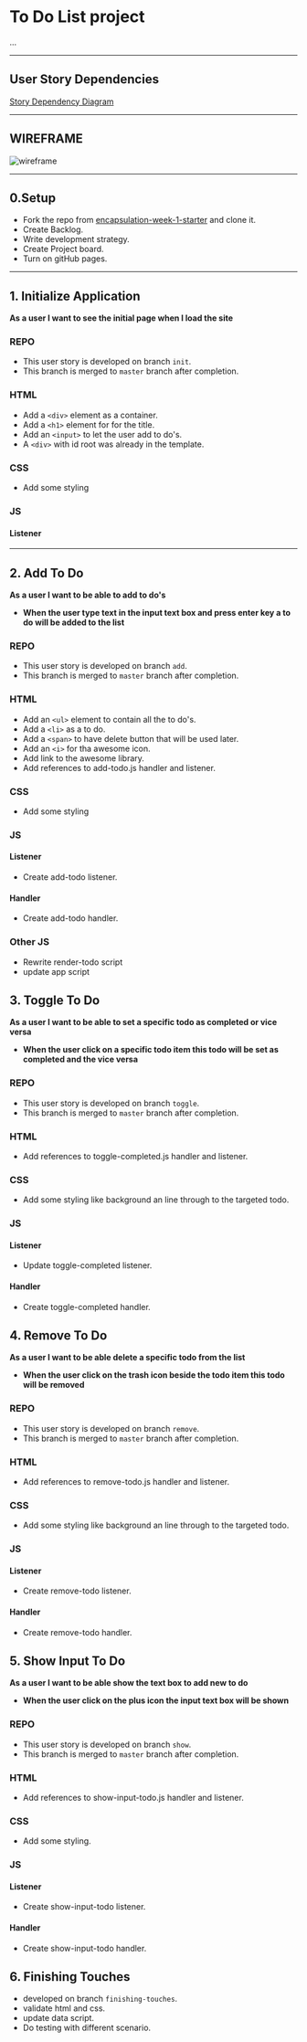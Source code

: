 # To Do List project

...

---

## User Story Dependencies

[Story Dependency Diagram](https://excalidraw.com/)

---

## WIREFRAME

![wireframe](../public/assets/images/wireframe.png)

---

## 0.Setup

- Fork the repo from [encapsulation-week-1-starter](https://github.com/HackYourFutureBelgium/encapsulation-week-1-starter) and clone it.
- Create Backlog.
- Write development strategy.
- Create Project board.
- Turn on gitHub pages.

---

## 1. Initialize Application

__As a user I want to see the initial page when I load the site__


### REPO

- This user story is developed on branch `init`.
- This branch is merged to `master` branch after completion.

### HTML

- Add a `<div>` element as a container.
- Add a `<h1>` element for for the title.
- Add an `<input>` to let the user add to do's.
- A `<div>` with id root was already in the template.

### CSS

- Add some styling

### JS

#### Listener

---

## 2. Add To Do

__As a user I want to be able to add to do's__

- __When the user type text in the input text box and press enter key a to do will be added to the list__

### REPO

- This user story is developed on branch `add`.
- This branch is merged to `master` branch after completion.

### HTML

- Add an `<ul>` element to contain all the to do's.
- Add a `<li>` as a to do.
- Add a `<span>` to have delete button that will be used later.
- Add an `<i>` for tha awesome icon.
- Add link to the awesome library.
- Add references to add-todo.js handler and listener.

### CSS

- Add some styling

### JS

#### Listener

- Create add-todo listener.

#### Handler

- Create add-todo handler.

### Other JS

- Rewrite render-todo script
- update app script

## 3. Toggle To Do

__As a user I want to be able to set a specific todo as completed or vice versa__

- __When the user click on a specific todo item this todo will be set as completed and the vice versa__

### REPO

- This user story is developed on branch `toggle`.
- This branch is merged to `master` branch after completion.

### HTML

- Add references to toggle-completed.js handler and listener.

### CSS

- Add some styling like background an line through to the targeted todo.

### JS

#### Listener

- Update toggle-completed  listener.

#### Handler

- Create toggle-completed handler.

## 4. Remove To Do

__As a user I want to be able delete a specific todo from the list__

- __When the user click on the trash icon beside the todo item this todo will be removed__

### REPO

- This user story is developed on branch `remove`.
- This branch is merged to `master` branch after completion.

### HTML

- Add references to remove-todo.js handler and listener.

### CSS

- Add some styling like background an line through to the targeted todo.

### JS

#### Listener

- Create remove-todo  listener.

#### Handler

- Create remove-todo  handler.

## 5. Show Input To Do

__As a user I want to be able show the text box to add new to do__

- __When the user click on the plus icon the input text box will be shown__

### REPO

- This user story is developed on branch `show`.
- This branch is merged to `master` branch after completion.

### HTML

- Add references to show-input-todo.js handler and listener.

### CSS

- Add some styling.

### JS

#### Listener

- Create show-input-todo  listener.

#### Handler

- Create show-input-todo  handler.

## 6. Finishing Touches

- developed on branch `finishing-touches`.
- validate html and css.
- update data script.
- Do testing with different scenario.